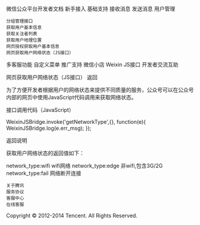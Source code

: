 
微信公众平台开发者文档
新手接入
基础支持
接收消息
发送消息
用户管理

    分组管理接口
    获取用户基本信息
    获取关注者列表
    获取用户地理位置
    网页授权获取用户基本信息
    网页获取用户网络状态（JS接口）

多客服功能
自定义菜单
推广支持
微信小店
Weixin JS接口
开发者交流互助

网页获取用户网络状态（JS接口）
返回

为了方便开发者根据用户的网络状态来提供不同质量的服务，公众号可以在公众号内部的网页中使用JavaScript代码调用来获取网络状态。

接口调用代码（JavaScript）

WeixinJSBridge.invoke('getNetworkType',{},
		function(e){
	    	WeixinJSBridge.log(e.err_msg);
	    });

返回说明

获取用户网络状态的返回值如下：

network_type:wifi wifi网络
network_type:edge 非wifi,包含3G/2G
network_type:fail 网络断开连接

    关于腾讯
    服务协议
    客服中心
    在线客服

Copyright © 2012-2014 Tencent. All Rights Reserved.

